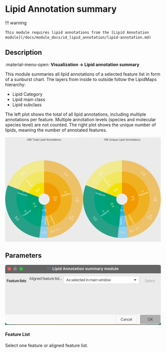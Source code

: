 # Lipid Annotation summary

!!! warning

    This module requires lipid annotations from the [Lipid Annotation module](/docs/module_docs/id_lipid_annotation/lipid-annotation.md)

## Description

:material-menu-open: **Visualization → Lipid annotation summary**

This module summaries all lipid annotations of a selected feature list in form of a sunburst chart. The layers from inside to outside follow the LipidMaps
hierarchy:
- Lipid Category
- Lipid main class
- Lipid subclass

The left plot shows the total of all lipid annotations, including multiple annotations per feature. Multiple annotation levels (species and molecular species level) are not counted.
The right plot shows the unique number of lipids, meaning the number of annotated features.

![lipidannotationsummary](lipidannotationsummary.png)

## Parameters
![lipidannotationsummaryparameters](lipidannotationsummaryparameters.png)

#### **Feature List**

Select one feature or aligned feature list.